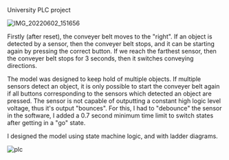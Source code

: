 University PLC project

![IMG_20220602_151656](https://user-images.githubusercontent.com/82604073/171654840-97526c9c-853d-4bd6-93bd-290efcf3eace.jpg)


Firstly (after reset), the conveyer belt moves to the "right". If an object is detected by a sensor, then the conveyer belt stops, and it can be starting again by pressing the correct button. If we reach the farthest sensor, then the conveyer belt stops for 3 seconds, then it switches conveying directions.

The model was designed to keep hold of multiple objects. If multiple sensors detect an object, it is only possible to start the conveyer belt again if all buttons corresponding to the sensors which detected an object are pressed.
The sensor is not capable of outputting a constant high logic level voltage, thus it's output "bounces". For this, I had to "debounce" the sensor in the software, I added a 0.7 second minimum time limit to switch states after getting in a "go" state.

I designed the model using state machine logic, and with ladder diagrams.

![plc](https://user-images.githubusercontent.com/82604073/171645403-c268f15b-cf24-4dab-ae28-ed2d3aface52.png)
